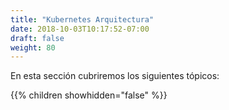 ```yaml
---
title: "Kubernetes Arquitectura"
date: 2018-10-03T10:17:52-07:00
draft: false
weight: 80
---
```


En esta sección cubriremos los siguientes tópicos:

{{% children showhidden="false" %}}

